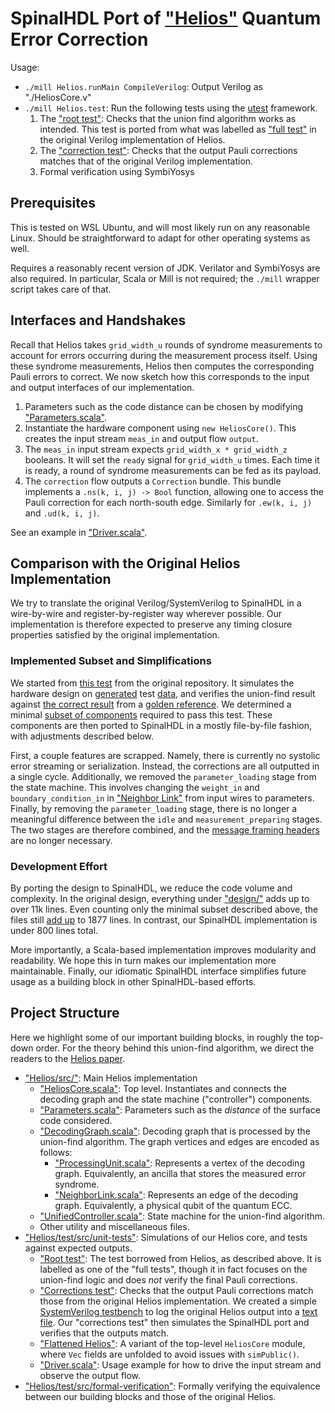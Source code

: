 # SpinalHDL Port of ["Helios"](https://github.com/NamiLiy/Helios_scalable_QEC) Quantum Error Correction

Usage:
* `./mill Helios.runMain CompileVerilog`: Output Verilog as "./HeliosCore.v"
* `./mill Helios.test`: Run the following tests using the [utest](https://github.com/com-lihaoyi/utest) framework.
    1. The ["root test"](./Helios/test/src/RootTest.scala): Checks that the union find algorithm works as intended.
    This test is ported from what was labelled as ["full test"](https://github.com/ethanlee515/Helios_scalable_QEC/blob/make-test/test_benches/full_tests/single_FPGA_FIFO_verification_test_rsc.sv) in the original Verilog implementation of Helios.
    1. The ["correction test"](./Helios/test/src/CorrectionTest.scala): Checks that the output Pauli corrections matches that of the original Verilog implementation.
    1. Formal verification using SymbiYosys

## Prerequisites

This is tested on WSL Ubuntu, and will most likely run on any reasonable Linux.
Should be straightforward to adapt for other operating systems as well.

Requires a reasonably recent version of JDK.
Verilator and SymbiYosys are also required.
In particular, Scala or Mill is not required;
the `./mill` wrapper script takes care of that.

## Interfaces and Handshakes

Recall that Helios takes `grid_width_u` rounds of syndrome measurements to account for errors occurring during the measurement process itself.
Using these syndrome measurements, Helios then computes the corresponding Pauli errors to correct.
We now sketch how this corresponds to the input and output interfaces of our implementation.
1. Parameters such as the code distance can be chosen by modifying ["Parameters.scala"](./Helios/src/Parameters.scala).
2. Instantiate the hardware component using `new HeliosCore()`. This creates the input stream `meas_in` and output flow `output`.
3. The `meas_in` input stream expects `grid_width_x * grid_width_z` booleans.
   It will set the `ready` signal for `grid_width_u` times.
   Each time it is ready, a round of syndrome measurements can be fed as its payload.
4. The `correction` flow outputs a `Correction` bundle.
   This bundle implements a `.ns(k, i, j) -> Bool` function, allowing one to access the Pauli correction for each north-south edge.
   Similarly for `.ew(k, i, j)` and `.ud(k, i, j)`.

See an example in ["Driver.scala"](./Helios/test/src/Driver.scala).

## Comparison with the Original Helios Implementation

We try to translate the original Verilog/SystemVerilog to SpinalHDL in a wire-by-wire and register-by-register way wherever possible.
Our implementation is therefore expected to preserve any timing closure properties satisfied by the original implementation.

### Implemented Subset and Simplifications

We started from [this test](https://github.com/ethanlee515/Helios_scalable_QEC/blob/make-test/test_benches/full_tests/single_FPGA_FIFO_verification_test_rsc.sv) from the original repository.
It simulates the hardware design on [generated](https://github.com/ethanlee515/Helios_scalable_QEC/blob/make-test/software_code/main.c) test [data](https://github.com/ethanlee515/Helios_scalable_QEC/blob/make-test/test_benches/test_data/input_data_3_rsc.txt), and verifies the union-find result against [the correct result](https://github.com/ethanlee515/Helios_scalable_QEC/blob/make-test/test_benches/test_data/output_data_3_rsc.txt) from a [golden reference](https://github.com/ethanlee515/Helios_scalable_QEC/blob/make-test/software_code/union_find.c).
We determined a minimal [subset of components](https://github.com/ethanlee515/Helios_scalable_QEC/blob/make-test/Makefile#L1-L8) required to pass this test.
These components are then ported to SpinalHDL in a mostly file-by-file fashion, with adjustments described below.

First, a couple features are scrapped.
Namely, there is currently no systolic error streaming or serialization.
Instead, the corrections are all outputted in a single cycle.
Additionally, we removed the `parameter_loading` stage from the state machine.
This involves changing the `weight_in` and `boundary_condition_in` in ["Neighbor Link"](https://github.com/ethanlee515/Helios_scalable_QEC/blob/make-test/design/channels/neighbor_link_internal_v2.v#L30-L31) from input wires to parameters.
Finally, by removing the `parameter_loading` stage, there is no longer a meaningful difference between the `idle` and `measurement_preparing` stages.
The two stages are therefore combined, and the [message framing headers](https://github.com/ethanlee515/Helios_scalable_QEC/blob/make-test/parameters/parameters.sv#L15-L17) are no longer necessary.

### Development Effort

By porting the design to SpinalHDL, we reduce the code volume and complexity.
In the original design, everything under ["design/"](https://github.com/ethanlee515/Helios_scalable_QEC/tree/make-test/design) adds up to over 11k lines.
Even counting only the minimal subset described above, the files still [add up](https://github.com/ethanlee515/Helios_scalable_QEC/blob/make-test/Makefile#L38-L39) to 1877 lines.
In contrast, our SpinalHDL implementation is under 800 lines total.

More importantly, a Scala-based implementation improves modularity and readability.
We hope this in turn makes our implementation more maintainable.
Finally, our idiomatic SpinalHDL interface simplifies future usage as a building block in other SpinalHDL-based efforts.

## Project Structure

Here we highlight some of our important building blocks, in roughly the top-down order.
For the theory behind this union-find algorithm, we direct the readers to the [Helios paper](https://arxiv.org/abs/2301.08419).
* ["Helios/src/"](./Helios/src): Main Helios implementation
  * ["HeliosCore.scala"](./Helios/src/HeliosCore.scala): Top level.
    Instantiates and connects the decoding graph and the state machine ("controller") components.
  * ["Parameters.scala"](./Helios/src/Parameters.scala): Parameters such as the _distance_ of the surface code considered.
  * ["DecodingGraph.scala"](./Helios/src/DecodingGraph.scala): Decoding graph that is processed by the union-find algorithm.
    The graph vertices and edges are encoded as follows:
    * ["ProcessingUnit.scala"](./Helios/src/ProcessingUnit.scala): Represents a vertex of the decoding graph.
      Equivalently, an ancilla that stores the measured error syndrome.
    * ["NeighborLink.scala"](./Helios/src/NeighborLink.scala): Represents an edge of the decoding graph.
      Equivalently, a physical qubit of the quantum ECC.
  * ["UnifiedController.scala"](./Helios/src/UnifiedController.scala): State machine for the union-find algorithm.
  * Other utility and miscellaneous files.
* ["Helios/test/src/unit-tests"](./Helios/test/src): Simulations of our Helios core, and tests against expected outputs.
  * ["Root test"](./Helios/test/src/RootTest.scala): The test borrowed from Helios, as described above.
    It is labelled as one of the "full tests", though it in fact focuses on the union-find logic and does *not* verify the final Pauli corrections.
  * ["Corrections test"](./Helios/test/src/CorrectionTest.scala): Checks that the output Pauli corrections match those from the original Helios implementation.
    We created a simple [SystemVerilog testbench](https://github.com/ethanlee515/Helios_scalable_QEC/blob/make-test/test_benches/full_tests/print_corrections.sv) to log the original Helios output into a [text file](https://github.com/ethanlee515/Helios_scalable_QEC/blob/make-test/test_benches/test_data/corrections_7.txt).
    Our "corrections test" then simulates the SpinalHDL port and verifies that the outputs match.
  * ["Flattened Helios"](./Helios/test/src/FlattenedHeliosCore.scala): A variant of the top-level `HeliosCore` module, where `Vec` fields are unfolded to avoid issues with `simPublic()`.
  * ["Driver.scala"](./Helios/test/src/Driver.scala): Usage example for how to drive the input stream and observe the output flow.
* ["Helios/test/src/formal-verification"](./Helios/test/src/formal-verification/): Formally verifying the equivalence between our building blocks and those of the original Helios.
